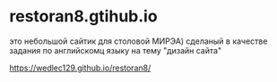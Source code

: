 # restoran8.gtihub.io

это небольшой сайтик для столовой МИРЭА)
сделаный в качестве задания по английскомц языку на тему "дизайн сайта"

https://wedlec129.github.io/restoran8/
